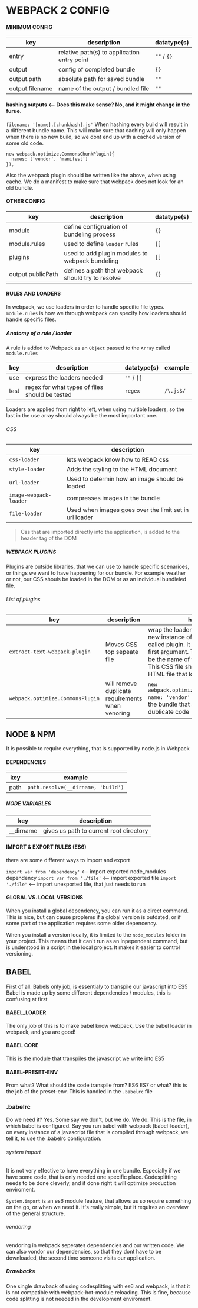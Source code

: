 # WEBPACK 2 CONFIG


#### MINIMUM CONFIG

| key             | description                                 | datatype(s) |
| --------------- | ------------------------------------------- | ----------- |
| entry           | relative path(s) to application entry point | `""` / `{}` |
| output          | config of completed bundle                  | `{}`        |
| output.path     | absolute path for saved bundle              | `""`        |
| output.filename | name of the output / bundled file           | `""`        |


#### hashing outputs <-- Does this make sense? No, and it might change in the furue.
`filename: '[name].[chunkhash].js'`
When hashing every build will result in a different bundle name. This will make sure that caching will only happen when there is no new build, so we dont end up with a cached version of some old code. 

```
new webpack.optimize.CommonsChunkPlugin({
  names: ['vendor', 'manifest']
}),
```
Also the webpack plugin should be written like the above, when using cache. We do a manifest to make sure that webpack does not look for an old bundle.

#### OTHER CONFIG

| key               | description                                       | datatype(s) |
| ----------------- | ------------------------------------------------- | ----------- |
| module            | define configruation of bundeling process         | `{}`        |
| module.rules      | used to define `loader` rules                     | `[]`        |
| plugins           | used to add plugin modules to webpack bundeling   | `[]`        |
| output.publicPath | defines a path that webpack should try to resolve | `{}`        |


#### RULES AND LOADERS

In webpack, we use loaders in order to handle specific file types. `module.rules` is how we through webpack can specify how loaders should handle specific files.


##### Anatomy of a rule / loader

A rule is added to Webpack as an `Object` passed to the `Array` called `module.rules`

| key  | description                                    | datatype(s) | example   |
| ---- | ---------------------------------------------- | ----------- | --------- |
| use  | express the loaders needed                     | `""` / `[]` |           |
| test | regex for what types of files should be tested | `regex`     | `/\.js$/` |


Loaders are applied from right to left, when using multible loaders, so the last in the use array should always be the most important one.


###### CSS

| key                    | description                                            |
| ---------------------- | ------------------------------------------------------ |
| `css-loader`           | lets webpack know how to READ css                      |
| `style-loader`         | Adds the styling to the HTML document                  |
| `url-loader`           | Used to determin how an image should be loaded         |
| `image-webpack-loader` | compresses images in the bundle                        |
| `file-loader`          | Used when images goes over the limit set in url loader |


> Css that are imported directly into the application, is added to the header tag of the DOM


##### WEBPACK PLUGINS

Plugins are outside libraries, that we can use to handle specific scenarioes, or things we want to have happening for our bundle. For example weather or not, our CSS shouls be loaded in the DOM or as an individual bundleled file.

###### List of plugins

| key                           | description                | how to use |
| ----------------------------- | -------------------------- | ---------- |
| `extract-text-webpack-plugin` | Moves CSS top sepeate file | wrap the loader in this plugin, and add a new instance of the plugin to the array called plugin. It must have a filename as first argument. The filename is going to be the name of the bundeled CSS file. This CSS file should be included in the HTML file that loads the application |
| `webpack.optimize.CommonsPlugin` | will remove duplicate requirements when venoring | `new webpack.optimize.CommonsChunkPlugin({ name: 'vendor' })` <-- pass the name of the bundle that should include the dublicate code |




## NODE & NPM

It is possible to require everything, that is supported by node.js in Webpack


#### DEPENDENCIES

| key  | example                            |
| ---- | ---------------------------------- |
| path | `path.resolve(__dirname, 'build')` |



##### NODE VARIABLES

| key       | description                             |
| --------- | --------------------------------------- |
| __dirname | gives us path to current root directory |


#### IMPORT & EXPORT RULES (ES6)

there are some different ways to import and export

`import var from 'dependency'` <-- import exported node_modules dependency
`import var from './file'` <-- import exported file
`import './file'` <-- import unexported file, that just needs to run

#### GLOBAL VS. LOCAL VERSIONS

When you install a global dependency, you can run it as a direct command. This is nice, but can cause proplems if a global version is outdated, or if some part of the application requires some older depencency.

When you install a version locally, it is limited to the `node_modules` folder in your project. This means that it can't run as an inpependent command, but is understood in a script in the local project. It makes it easier to control versioning.

## BABEL

First of all. Babels only job, is essentialy to transpile our javascript into ES5
Babel is made up by some different dependencies / modules, this is confusing at first 

#### BABEL_LOADER

The only job of this is to make babel know webpack, Use the babel loader in webpack, and you are good!


#### BABEL CORE

This is the module that transpiles the javascript we write into ES5


#### BABEL-PRESET-ENV

From what? What should the code transpile from? ES6 ES7 or what? this is the job of the preset-env. This is handled in the `.babelrc` file


### .babelrc

Do we need it? Yes. Some say we don't, but we do. We do. This is the file, in which babel is configured. Say you run babel with webpack (babel-loader), on every instance of a javascript file that is compiled through webpack, we tell it, to use the .babelrc configuration.




###### system import
It is not very effective to have everything in one bundle. Especially if we have some code, that is only needed one specific place. Codesplitting needs to be done cleverly, and if done right it will optimize production enviroment. 

`System.import` is an es6 module feature, that allows us so require something on the go, or when we need it. It's really simple, but it requires an overview of the general structure.


###### vendoring
vendoring in webpack seperates dependencies and our written code. We can also vondor our dependencies, so that they dont have to be downloaded, the second time someone visits our application.


##### Drawbacks
One single drawback of using codesplitting with es6 and webpack, is that it is not compatible with webpack-hot-module reloading. This is fine, because code splitting is not needed in the development enviroment.

